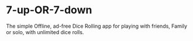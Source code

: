 # 7-up-OR-7-down
The simple Offline, ad-free Dice Rolling app for playing with friends, Family or solo, with unlimited dice rolls.
